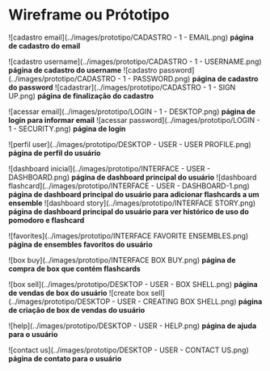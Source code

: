 # Wireframe ou Prótotipo

![cadastro email](../images/prototipo/CADASTRO - 1 - EMAIL.png)
**página de cadastro do email**

![cadastro username](../images/prototipo/CADASTRO - 1 - USERNAME.png)
**página de cadastro do username**
![cadastro password](../images/prototipo/CADASTRO - 1 - PASSWORD.png)
**página de cadastro do password**
![cadastrar](../images/prototipo/CADASTRO - 1 - SIGN UP.png)
**página de finalização do cadastro**



![acessar email](../images/prototipo/LOGIN - 1 - DESKTOP.png)
**página de login para informar email**
![acessar password](../images/prototipo/LOGIN - 1 - SECURITY.png)
**página de login**



![perfil user](../images/prototipo/DESKTOP - USER - USER PROFILE.png)
**página de perfil do usuário**


![dashboard inicial](../images/prototipo/INTERFACE - USER - DASHBOARD.png)
**página de dashboard principal do usuário**
![dashboard flashcard](../images/prototipo/INTERFACE - USER - DASHBOARD-1.png)
**página de dashboard principal do usuário para adicionar flashcards a um ensemble**
![dashboard story](../images/prototipo/INTERFACE STORY.png)
**página de dashboard principal do usuário para ver histórico de uso do pomodoro e flashcard**


![favorites](../images/prototipo/INTERFACE FAVORITE  ENSEMBLES.png)
**página de ensembles favoritos do usuário**


![box buy](../images/prototipo/INTERFACE BOX BUY.png)
**página de compra de box que contém flashcards**


![box sell](../images/prototipo/DESKTOP - USER - BOX SHELL.png)
**página de vendas de box do usuário**
![create box sell](../images/prototipo/DESKTOP - USER - CREATING BOX SHELL.png)
**página de criação de box de vendas do usuário**


![help](../images/prototipo/DESKTOP - USER - HELP.png)
**página de ajuda para o usuário**


![contact us](../images/prototipo/DESKTOP - USER - CONTACT US.png)
**página de contato para o usuário**


